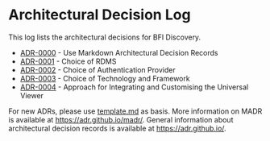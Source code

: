 # Architectural Decision Log

This log lists the architectural decisions for BFI Discovery.

<!-- adrlog -- Regenerate the content by using "adr-log -i". You can install it via "npm install -g adr-log" -->

- [ADR-0000](0000-use-markdown-architectural-decision-records.md) - Use Markdown Architectural Decision Records
- [ADR-0001](0001-choice-of-rdbms.md) - Choice of RDMS
- [ADR-0002](0002-choice-of-auth-provider.md) - Choice of Authentication Provider
- [ADR-0003](0003-choice-of-technology-and-framework.md) - Choice of Technology and Framework
- [ADR-0004](0004-universal-viewer-customisations.md) - Approach for Integrating and Customising the Universal Viewer

<!-- adrlogstop -->

For new ADRs, please use [template.md](template.md) as basis.
More information on MADR is available at <https://adr.github.io/madr/>.
General information about architectural decision records is available at <https://adr.github.io/>.

